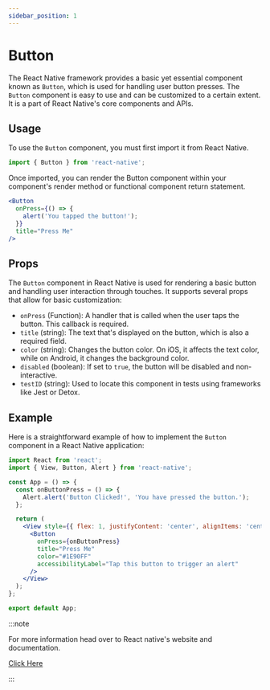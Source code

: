 ```yaml
---
sidebar_position: 1
---
```


# Button 

The React Native framework provides a basic yet essential component known as `Button`, which is used for handling user button presses. The `Button` component is easy to use and can be customized to a certain extent. It is a part of React Native's core components and APIs.

## Usage

To use the `Button` component, you must first import it from React Native.

```javascript
import { Button } from 'react-native';
```

Once imported, you can render the Button component within your component's render method or functional component return statement.

```jsx 
<Button
  onPress={() => {
    alert('You tapped the button!');
  }}
  title="Press Me"
/>
```

## Props

The `Button` component in React Native is used for rendering a basic button and handling user interaction through touches. It supports several props that allow for basic customization:

- `onPress` (Function): A handler that is called when the user taps the button. This callback is required.
- `title` (string): The text that's displayed on the button, which is also a required field.
- `color` (string): Changes the button color. On iOS, it affects the text color, while on Android, it changes the background color.
- `disabled` (boolean): If set to `true`, the button will be disabled and non-interactive.
- `testID` (string): Used to locate this component in tests using frameworks like Jest or Detox.

## Example

Here is a straightforward example of how to implement the `Button` component in a React Native application:

```jsx
import React from 'react';
import { View, Button, Alert } from 'react-native';

const App = () => {
  const onButtonPress = () => {
    Alert.alert('Button Clicked!', 'You have pressed the button.');
  };

  return (
    <View style={{ flex: 1, justifyContent: 'center', alignItems: 'center' }}>
      <Button
        onPress={onButtonPress}
        title="Press Me"
        color="#1E90FF"
        accessibilityLabel="Tap this button to trigger an alert"
      />
    </View>
  );
};

export default App;
```

:::note

For more information head over to React native's website and documentation.

[Click Here](https://reactnative.dev/docs/getting-started)

:::